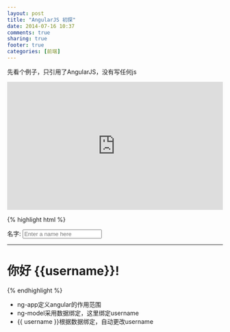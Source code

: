 ```yaml
---
layout: post
title: "AngularJS 初探"
date: 2014-07-16 10:37
comments: true
sharing: true
footer: true
categories: [前端]
---
```


先看个例子，只引用了AngularJS，没有写任何js

<iframe width="100%" height="300" src="http://jsfiddle.net/wanghuida/Zcer7/1/embedded/result,js,html,css" allowfullscreen="allowfullscreen" frameborder="0"></iframe>

{% highlight html %}
<div ng-app="">
    <label>名字:</label>
    <input type="text" ng-model="username" placeholder="Enter a name here" />
    <hr />
    <h1>你好 {{username}}!</h1>
</div>
{% endhighlight %}

+ ng-app定义angular的作用范围
+ ng-model采用数据绑定，这里绑定username
+ {{ username }}根据数据绑定，自动更改username
